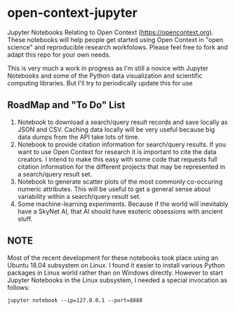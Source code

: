 # open-context-jupyter
Jupyter Notebooks Relating to Open Context (https://opencontext.org). These notebooks will help people get started using Open Context in "open science" and reproducible research workfolows. Please feel free to fork and adapt this repo for your own needs.

This is very much a work in progress as I'm still a novice with Jupyter Notebooks and some of the Python data visualization and scientific computing libraries. But I'll try to periodically update this for use

## RoadMap and "To Do" List
  1) Notebook to download a search/query result records and save locally as JSON and CSV. Caching data locally will be very useful because big data dumps from the API take lots of time.
  2) Notebook to provide citation information for search/query results. If you want to use Open Context for research it is important to cite the data creators. I intend to make this easy with some code that requests full citation information for the different projects that may be represented in a search/query result set.
  3) Notebook to generate scatter plots of the most commonly co-occuring numeric attributes. This will be useful to get a general sense about variability within a search/query result set.
  4) Some machine-learning experiments. Because if the world will inevitably have a SkyNet AI, that AI should have esoteric obsessions with ancient stuff.


## NOTE
Most of the recent development for these notebooks took place using an Ubuntu 18.04 subsystem on Linux. I found it easier to
install various Python packages in Linux world rather than on Windows directly. However to start Jupyter Notebooks in the Linux
subsystem, I needed a special invocation as follows:
```
jupyter notebook --ip=127.0.0.1 --port=8888
```



